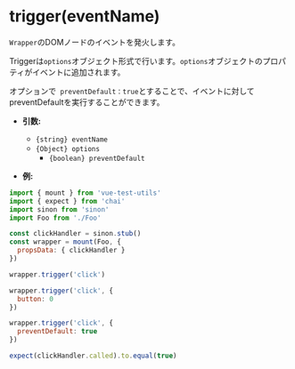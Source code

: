 # trigger(eventName)

`Wrapper`のDOMノードのイベントを発火します。

Triggerは`options`オブジェクト形式で行います。`options`オブジェクトのプロパティがイベントに追加されます。

オプションで` preventDefault：true`とすることで、イベントに対してpreventDefaultを実行することができます。

- **引数:**
  - `{string} eventName`
  - `{Object} options` 
    - `{boolean} preventDefault`

- **例:**

```js
import { mount } from 'vue-test-utils'
import { expect } from 'chai'
import sinon from 'sinon'
import Foo from './Foo'

const clickHandler = sinon.stub()
const wrapper = mount(Foo, {
  propsData: { clickHandler }
})

wrapper.trigger('click')

wrapper.trigger('click', {
  button: 0
})

wrapper.trigger('click', {
  preventDefault: true
})

expect(clickHandler.called).to.equal(true)
```